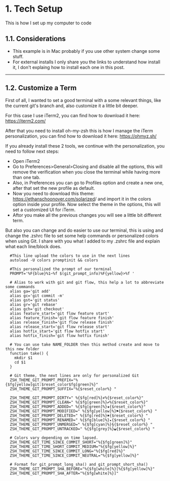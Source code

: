 # 1. Tech Setup

This is how I set up my computer to code

## 1.1. Considerations

- This example is in Mac probably if you use other system change some stuff.
- For external installs I only share you the links to understand how install it, I don't explaing how to install each one in this post.

---

## 1.2. Customize a Term

First of all, I wanted to set a good terminal with a some relevant things, like the current git's branch and, also customize it a little bit deeper.

For this case I use iTerm2, you can find how to download it here: <https://iterm2.com/>

After that you need to install oh-my-zsh this is how I manage the iTerm personalization, you can find how to download it here: <https://ohmyz.sh/>

If you already install these 2 tools, we continue with the personalization, you need to follow next steps:

- Open iTerm2
- Go to Preferences>General>Closing and disable all the options, this will remove the verification when you close the terminal while having more than one tab.
- Also, in Preferences you can go to Profiles option and create a new one, after that set the new profile as default.
- Now you need to download this theme: <https://ethanschoonover.com/solarized>/ and import it in the colors option inside your profile. Now select the theme in the options, this will set a customized UI for iTerm.
- Aftor you make all the previous changes you will see a little bit different term.

But also you can change and do easier to use our terminal, this is using and change the .zshrc file to set some help commands or personalized colors when using Git. I share with you what I added to my .zshrc file and explain what each line/block does.

```shell
  #This line upload the colors to use in the next lines
  autoload -U colors promptinit && colors

  #This personalized the prompt of our terminal
  PROMPT='%F{blue}%1~%f $(git_prompt_info)%F{yellow}>%f ' 

  # Alias to work with git and git flow, this help a lot to abbreviate some commands
  alias ga='git add'
  alias gc='git commit -m'
  alias gst='git status'
  alias gr='git rebase'
  alias gch='git checkout'
  alias feature_start='git flow feature start'
  alias feature_finish='git flow feature finish'
  alias release_finish='git flow release finish'
  alias release_start='git flow release start'
  alias hotfix_start='git flow hotfix start'
  alias hotfix_finish='git flow hotfix finish'

  # You can use take NAME_FOLDER then this method create and move to this new folder
  function take() {
    mkdir $1
    cd $1
  }

  # Git theme, the next lines are only for personalized Git
  ZSH_THEME_GIT_PROMPT_PREFIX="%{$fg[yellow]git:$reset_color$fg[green]%}"
  ZSH_THEME_GIT_PROMPT_SUFFIX="%{$reset_color%} "

  ZSH_THEME_GIT_PROMPT_DIRTY=" %{$fg[red]%}✗%{$reset_color%}"
  ZSH_THEME_GIT_PROMPT_CLEAN=" %{$fg[green]%}✔%{$reset_color%}"
  ZSH_THEME_GIT_PROMPT_ADDED=" %{$fg[green]%}✚{$reset_color%}"
  ZSH_THEME_GIT_PROMPT_MODIFIED=" %{$fg[yellow]%}⚑{$reset_color%} "
  ZSH_THEME_GIT_PROMPT_DELETED=" %{$fg[red]%}✖{$reset_color%} "
  ZSH_THEME_GIT_PROMPT_RENAMED=" %{$fg[blue]%}▴{$reset_color%} "
  ZSH_THEME_GIT_PROMPT_UNMERGED=" %{$fg[cyan]%}§{$reset_color%} "
  ZSH_THEME_GIT_PROMPT_UNTRACKED=" %{$fg[grey]%}◒{$reset_color%} "

  # Colors vary depending on time lapsed.
  ZSH_THEME_GIT_TIME_SINCE_COMMIT_SHORT="%{$fg[green]%}"
  ZSH_THEME_GIT_TIME_SHORT_COMMIT_MEDIUM="%{$fg[yellow]%}"
  ZSH_THEME_GIT_TIME_SINCE_COMMIT_LONG="%{$fg[red]%}"
  ZSH_THEME_GIT_TIME_SINCE_COMMIT_NEUTRAL="%{$fg[yellow]%}"

  # Format for git_prompt_long_sha() and git_prompt_short_sha()
  ZSH_THEME_GIT_PROMPT_SHA_BEFORE="%{$fg[white]%}[%{$fg[yellow]%}"
  ZSH_THEME_GIT_PROMPT_SHA_AFTER="%{$fg[white]%}]"
```
